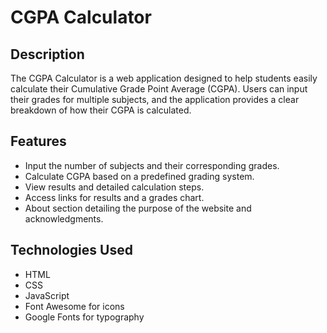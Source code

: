 # CGPA Calculator

## Description
The CGPA Calculator is a web application designed to help students easily calculate their Cumulative Grade Point Average (CGPA). Users can input their grades for multiple subjects, and the application provides a clear breakdown of how their CGPA is calculated.

## Features
- Input the number of subjects and their corresponding grades.
- Calculate CGPA based on a predefined grading system.
- View results and detailed calculation steps.
- Access links for results and a grades chart.
- About section detailing the purpose of the website and acknowledgments.

## Technologies Used
- HTML
- CSS
- JavaScript
- Font Awesome for icons
- Google Fonts for typography